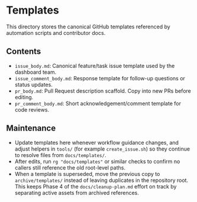 # Templates

This directory stores the canonical GitHub templates referenced by automation scripts and contributor docs.

## Contents
- `issue_body.md`: Canonical feature/task issue template used by the dashboard team.
- `issue_comment_body.md`: Response template for follow-up questions or status updates.
- `pr_body.md`: Pull Request description scaffold. Copy into new PRs before editing.
- `pr_comment_body.md`: Short acknowledgement/comment template for code reviews.

## Maintenance
- Update templates here whenever workflow guidance changes, and adjust helpers in `tools/` (for example `create_issue.sh`) so they continue to resolve files from `docs/templates/`.
- After edits, run `rg "docs/templates"` or similar checks to confirm no callers still reference the old root-level paths.
- When a template is superseded, move the previous copy to `archive/templates/` instead of leaving duplicates in the repository root. This keeps Phase 4 of the `docs/cleanup-plan.md` effort on track by separating active assets from archived references.
